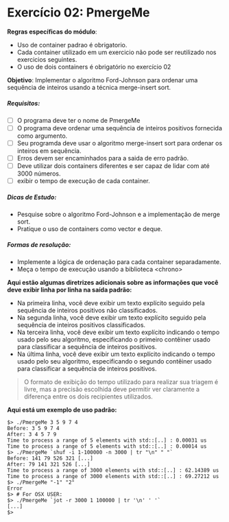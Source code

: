 #  Exercício 02: PmergeMe

**Regras específicas do módulo**:
* Uso de container padrao é obrigatorio.
* Cada container utilizado em um exercicio não pode ser reutilizado nos exercicios seguintes.
* O uso de dois containers é obrigatório no exercício 02

**Objetivo**: Implementar o algoritmo Ford-Johnson para ordenar uma sequência de inteiros usando a técnica merge-insert sort.

##### Requisitos:
- [ ] O programa deve ter o nome de PmergeMe
- [ ] O programa deve ordenar uma sequência de inteiros positivos fornecida como argumento.
- [ ] Seu programda deve usar o algoritmo merge-insert sort para ordenar os inteiros em sequência.
- [ ] Erros devem ser encaminhados para a saida de erro padrão.
- [ ] Deve utilizar dois containers diferentes e ser capaz de lidar com até 3000 números.
- [ ] exibir o tempo de execução de cada container.

##### Dicas de Estudo:
* Pesquise sobre o algoritmo Ford-Johnson e a implementação de merge sort.
* Pratique o uso de containers como vector e deque.

##### Formas de resolução:
* Implemente a lógica de ordenação para cada container separadamente.
* Meça o tempo de execução usando a biblioteca <chrono\>

**Aqui estão algumas diretrizes adicionais sobre as informações que você deve exibir linha por linha na saída padrão:**
* Na primeira linha, você deve exibir um texto explícito seguido pela sequência de inteiros positivos não classificados.
* Na segunda linha, você deve exibir um texto explícito seguido pela sequência de inteiros positivos classificados.
* Na terceira linha, você deve exibir um texto explícito indicando o tempo usado pelo seu algoritmo, especificando o primeiro contêiner usado para classificar a sequência de inteiros positivos.
* Na última linha, você deve exibir um texto explícito indicando o tempo usado pelo seu algoritmo, especificando o segundo contêiner usado para classificar a sequência de inteiros positivos.

>O formato de exibição do tempo utilizado para realizar sua triagem é livre, mas a precisão escolhida deve permitir ver claramente a diferença entre os dois recipientes utilizados.

**Aqui está um exemplo de uso padrão:**

    $> ./PmergeMe 3 5 9 7 4
    Before: 3 5 9 7 4
    After: 3 4 5 7 9
    Time to process a range of 5 elements with std::[..] : 0.00031 us
    Time to process a range of 5 elements with std::[..] : 0.00014 us
    $> ./PmergeMe `shuf -i 1-100000 -n 3000 | tr "\n" " "`
    Before: 141 79 526 321 [...]
    After: 79 141 321 526 [...]
    Time to process a range of 3000 elements with std::[..] : 62.14389 us
    Time to process a range of 3000 elements with std::[..] : 69.27212 us
    $> ./PmergeMe "-1" "2"
    Error
    $> # For OSX USER:
    $> ./PmergeMe `jot -r 3000 1 100000 | tr '\n' ' '`
    [...]
    $>

